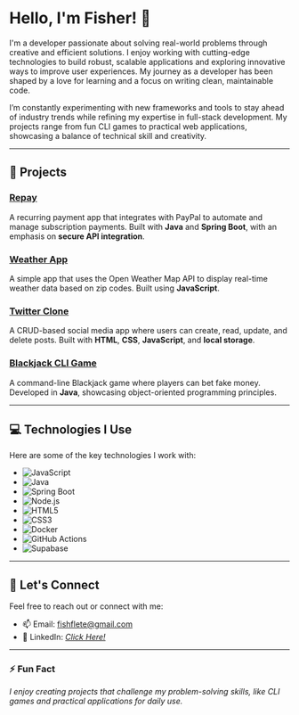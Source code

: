 # Hello, I'm Fisher! 👋

I'm a developer passionate about solving real-world problems through creative and efficient solutions. I enjoy working with cutting-edge technologies to build robust, scalable applications and exploring innovative ways to improve user experiences. My journey as a developer has been shaped by a love for learning and a focus on writing clean, maintainable code.

I’m constantly experimenting with new frameworks and tools to stay ahead of industry trends while refining my expertise in full-stack development. My projects range from fun CLI games to practical web applications, showcasing a balance of technical skill and creativity.

---

## 🔨 Projects

### [Repay](https://rep4y.com/)
A recurring payment app that integrates with PayPal to automate and manage subscription payments. Built with **Java** and **Spring Boot**, with an emphasis on **secure API integration**.

### [Weather App](https://fishflete.github.io/Weather-App/)
A simple app that uses the Open Weather Map API to display real-time weather data based on zip codes. Built using **JavaScript**.

### [Twitter Clone](https://github.com/bsbowen/TeamAgile2)
A CRUD-based social media app where users can create, read, update, and delete posts. Built with **HTML**, **CSS**, **JavaScript**, and **local storage**.

### [Blackjack CLI Game](https://github.com/FishFlete/blackjack)
A command-line Blackjack game where players can bet fake money. Developed in **Java**, showcasing object-oriented programming principles.

---

## 💻 Technologies I Use

Here are some of the key technologies I work with:

- ![JavaScript](https://img.shields.io/badge/-JavaScript-F7DF1E?style=flat&logo=javascript&logoColor=black)
- ![Java](https://img.shields.io/badge/-Java-007396?style=flat&logo=java&logoColor=white)
- ![Spring Boot](https://img.shields.io/badge/-Spring%20Boot-6DB33F?style=flat&logo=spring-boot&logoColor=white)
- ![Node.js](https://img.shields.io/badge/-Node.js-339933?style=flat&logo=node.js&logoColor=white)
- ![HTML5](https://img.shields.io/badge/-HTML5-E34F26?style=flat&logo=html5&logoColor=white)
- ![CSS3](https://img.shields.io/badge/-CSS3-1572B6?style=flat&logo=css3&logoColor=white)
- ![Docker](https://img.shields.io/badge/-Docker-2496ED?style=flat&logo=docker&logoColor=white)
- ![GitHub Actions](https://img.shields.io/badge/-GitHub%20Actions-2088FF?style=flat&logo=github-actions&logoColor=white)
- ![Supabase](https://img.shields.io/badge/-Supabase-3ECF8E?style=flat&logo=supabase&logoColor=white)

---

## 🌟 Let's Connect

Feel free to reach out or connect with me:

- 📫 Email: [fishflete@gmail.com](mailto:fishflete@gmail.com)
- 💼 LinkedIn: *[Click Here!](https://www.linkedin.com/in/fisher-fletemeyer-5b5250303/)*

---

### ⚡ Fun Fact

*I enjoy creating projects that challenge my problem-solving skills, like CLI games and practical applications for daily use.*
